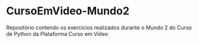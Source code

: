 # CursoEmVideo-Mundo2
 Repositório contendo os exercícios realizados durante o Mundo 2 do Curso de Python da Plataforma Curso em Vídeo
